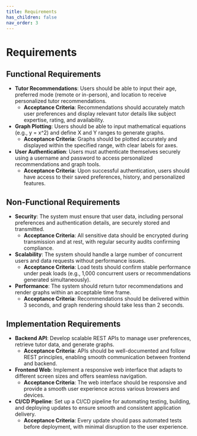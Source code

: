 ```yaml
---
title: Requirements
has_children: false
nav_order: 3
---
```


# Requirements

## Functional Requirements
- **Tutor Recommendations**: Users should be able to input their age, preferred mode (remote or in-person), and location to receive personalized tutor recommendations.
    - **Acceptance Criteria**: Recommendations should accurately match user preferences and display relevant tutor details like subject expertise, rating, and availability.
- **Graph Plotting**: Users should be able to input mathematical equations (e.g., y = x^2) and define X and Y ranges to generate graphs.
    - **Acceptance Criteria**: Graphs should be plotted accurately and displayed within the specified range, with clear labels for axes.
- **User Authentication**: Users must authenticate themselves securely using a username and password to access personalized recommendations and graph tools.
    - **Acceptance Criteria**: Upon successful authentication, users should have access to their saved preferences, history, and personalized features.

## Non-Functional Requirements
- **Security**: The system must ensure that user data, including personal preferences and authentication details, are securely stored and transmitted.
    - **Acceptance Criteria**: All sensitive data should be encrypted during transmission and at rest, with regular security audits confirming compliance.
- **Scalability**: The system should handle a large number of concurrent users and data requests without performance issues.
    - **Acceptance Criteria**: Load tests should confirm stable performance under peak loads (e.g., 1,000 concurrent users or recommendations generated simultaneously).
- **Performance**: The system should return tutor recommendations and render graphs within an acceptable time frame.
    - **Acceptance Criteria**: Recommendations should be delivered within 3 seconds, and graph rendering should take less than 2 seconds.

## Implementation Requirements
- **Backend API**: Develop scalable REST APIs to manage user preferences, retrieve tutor data, and generate graphs.
    - **Acceptance Criteria**: APIs should be well-documented and follow REST principles, enabling smooth communication between frontend and backend.
- **Frontend Web**: Implement a responsive web interface that adapts to different screen sizes and offers seamless navigation.
    - **Acceptance Criteria**: The web interface should be responsive and provide a smooth user experience across various browsers and devices.
- **CI/CD Pipeline**: Set up a CI/CD pipeline for automating testing, building, and deploying updates to ensure smooth and consistent application delivery.
    - **Acceptance Criteria**: Every update should pass automated tests before deployment, with minimal disruption to the user experience.

